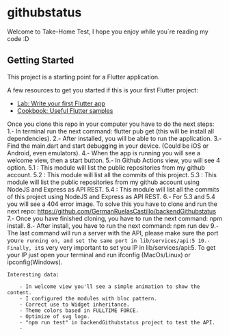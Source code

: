 # githubstatus

Welcome to Take-Home Test, I hope you enjoy while you`re reading my code :D

## Getting Started

This project is a starting point for a Flutter application.

A few resources to get you started if this is your first Flutter project:

- [Lab: Write your first Flutter app](https://flutter.dev/docs/get-started/codelab)
- [Cookbook: Useful Flutter samples](https://flutter.dev/docs/cookbook)


Once you clone this repo in your computer you have to do the next steps:
    1.- In terminal run the next command: flutter pub get (this will be install all dependencies).
    2.- After installed, you will be able to run the application.
    3.- Find the main.dart and start debugging in your device. (Could be iOS or Android, even emulators).
    4.- When the app is running you will see a welcome view, then a start button.
    5.- In Github Actions view, you will see 4 option.
        5.1 : This module will list the public repositories from my github account.
        5.2 : This module will list all the commits of this project.
        5.3 : This module will list the public repositories from my github account using NodeJS and Express as API REST.
        5.4 : This module will list all the commits of this project using NodeJS and Express as API REST.
    6.- For 5.3 and 5.4 you will see a 404 error image. To solve this you have to clone and run the next repo: https://github.com/GermanRuelasCastillo/backendGithubstatus
    7.- Once you have finished cloning, you have to run the next command: npm install.
    8.- After install, you have to run the next command: npm run dev
    9.- The last command will run a server with the API, please make sure the port you`re running on, and set the same port in lib/services/api:5
    10.- Finally, it`s very very important to set you IP in lib/services/api:5. To get your IP just open your terminal and run ifconfig (MacOs/Linux) or ipconfig(Windows).

    Interesting data:

        - In welcome view you'll see a simple animation to show the content.
        - I configured the modules with bloc pattern.
        - Correct use to Widget inheritance.
        - Theme colors based in FULLTIME FORCE.
        - Optimize of svg logo.
        - "npm run test" in backendGithubstatus project to test the API.
        -